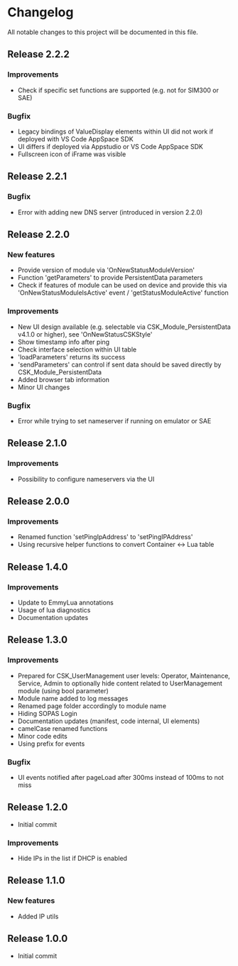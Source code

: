 # Changelog
All notable changes to this project will be documented in this file.

## Release 2.2.2

### Improvements
- Check if specific set functions are supported (e.g. not for SIM300 or SAE)

### Bugfix
- Legacy bindings of ValueDisplay elements within UI did not work if deployed with VS Code AppSpace SDK
- UI differs if deployed via Appstudio or VS Code AppSpace SDK
- Fullscreen icon of iFrame was visible

## Release 2.2.1

### Bugfix
- Error with adding new DNS server (introduced in version 2.2.0)

## Release 2.2.0

### New features
- Provide version of module via 'OnNewStatusModuleVersion'
- Function 'getParameters' to provide PersistentData parameters
- Check if features of module can be used on device and provide this via 'OnNewStatusModuleIsActive' event / 'getStatusModuleActive' function

### Improvements
- New UI design available (e.g. selectable via CSK_Module_PersistentData v4.1.0 or higher), see 'OnNewStatusCSKStyle'
- Show timestamp info after ping
- Check interface selection within UI table
- 'loadParameters' returns its success
- 'sendParameters' can control if sent data should be saved directly by CSK_Module_PersistentData
- Added browser tab information
- Minor UI changes

### Bugfix
- Error while trying to set nameserver if running on emulator or SAE

## Release 2.1.0

### Improvements
- Possibility to configure nameservers via the UI

## Release 2.0.0

### Improvements
- Renamed function 'setPingIpAddress' to 'setPingIPAddress'
- Using recursive helper functions to convert Container <-> Lua table

## Release 1.4.0

### Improvements
- Update to EmmyLua annotations
- Usage of lua diagnostics
- Documentation updates

## Release 1.3.0

### Improvements
- Prepared for CSK_UserManagement user levels: Operator, Maintenance, Service, Admin to optionally hide content related to UserManagement module (using bool parameter)
- Module name added to log messages
- Renamed page folder accordingly to module name
- Hiding  SOPAS Login
- Documentation updates (manifest, code internal, UI elements)
- camelCase renamed functions
- Minor code edits
- Using prefix for events

### Bugfix
- UI events notified after pageLoad after 300ms instead of 100ms to not miss

## Release 1.2.0
- Initial commit

### Improvements
- Hide IPs in the list if DHCP is enabled

## Release 1.1.0

### New features
- Added IP utils

## Release 1.0.0
- Initial commit
